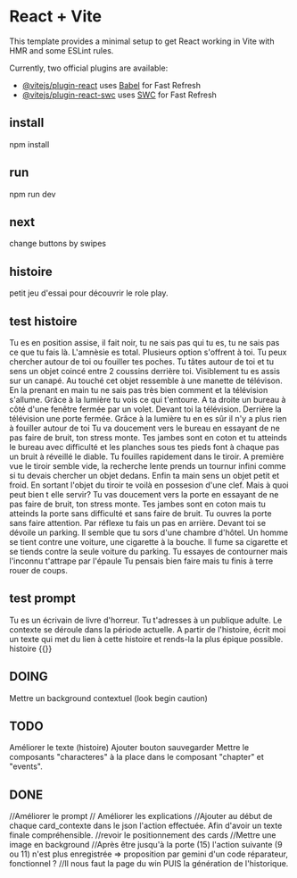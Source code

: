 # React + Vite

This template provides a minimal setup to get React working in Vite with HMR and some ESLint rules.

Currently, two official plugins are available:

- [@vitejs/plugin-react](https://github.com/vitejs/vite-plugin-react/blob/main/packages/plugin-react/README.md) uses [Babel](https://babeljs.io/) for Fast Refresh
- [@vitejs/plugin-react-swc](https://github.com/vitejs/vite-plugin-react-swc) uses [SWC](https://swc.rs/) for Fast Refresh

## install

npm install

## run

npm run dev

## next

change buttons by swipes

## histoire

petit jeu d'essai pour découvrir le role play.

## test histoire

Tu es en position assise, il fait noir, tu ne sais pas qui tu es, tu ne sais pas ce que tu fais là. L'amnèsie es total. Plusieurs option s'offrent à toi. Tu peux chercher autour de toi ou fouiller tes poches.
Tu tâtes autour de toi et tu sens un objet coincé entre 2 coussins derrière toi. Visiblement tu es assis sur un canapé. Au touché cet objet ressemble à une manette de télévison. En la prenant en main tu ne sais pas très bien comment et la télévision s'allume. Grâce à la lumière tu vois ce qui t'entoure. A ta droite un bureau à côté d'une fenêtre fermée par un volet. Devant toi la télévision. Derrière la télévision une porte fermée. Grâce à la lumière tu en es sûr il n'y a plus rien à fouiller autour de toi
Tu va doucement vers le bureau en essayant de ne pas faire de bruit, ton stress monte. Tes jambes sont en coton et tu atteinds le bureau avec difficulté et les planches sous tes pieds font à chaque pas un bruit à réveillé le diable.
Tu fouilles rapidement dans le tiroir. A première vue le tiroir semble vide, la recherche lente prends un tournur infini comme si tu devais chercher un objet dedans. Enfin ta main sens un objet petit et froid. En sortant l'objet du tiroir te voilà en possesion d'une clef. Mais à quoi peut bien t elle servir?
Tu vas doucement vers la porte en essayant de ne pas faire de bruit, ton stress monte. Tes jambes sont en coton mais tu atteinds la porte sans difficulté et sans faire de bruit.
Tu ouvres la porte sans faire attention. Par réflexe tu fais un pas en arrière. Devant toi se dévoile un parking. Il semble que tu sors d'une chambre d'hôtel. Un homme se tient contre une voiture, une cigarette à la bouche. Il fume sa cigarette et se tiends contre la seule voiture du parking.
Tu essayes de contourner mais l'inconnu t'attrape par l'épaule
Tu pensais bien faire mais tu finis à terre rouer de coups.

## test prompt

Tu es un écrivain de livre d'horreur. Tu t'adresses à un publique adulte. Le contexte se déroule dans la période actuelle. A partir de l'histoire, écrit moi un texte qui met du lien à cette histoire et rends-la la plus épique possible. histoire {{}}

## DOING

Mettre un background contextuel (look begin caution)

## TODO

Améliorer le texte (histoire)
Ajouter bouton sauvegarder
Mettre le composants "characteres" à la place dans le composant "chapter" et "events".

## DONE

//Améliorer le prompt
// Améliorer les explications
//Ajouter au début de chaque card_contexte dans le json l'action effectuée. Afin d'avoir un texte finale compréhensible.
//revoir le positionnement des cards
//Mettre une image en background
//Après être jusqu'à la porte (15) l'action suivante (9 ou 11) n'est plus enregistrée => proposition par gemini d'un code réparateur, fonctionnel ?
//Il nous faut la page du win PUIS la génération de l'historique.
